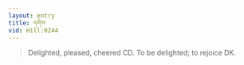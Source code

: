 ```yaml
---
layout: entry
title: དགེས་
vid: Hill:0244
---
```

> Delighted, pleased, cheered CD\. To be delighted; to rejoice DK\.



